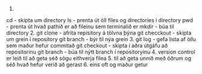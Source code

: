 1.
cd - skipta um directory
ls - prenta út öll files og directories í directory
pwd - prenta út hvað pathið er að fileinu sem terminalið er
mkdir - búa til directory
2. 
git clone - afrita repisitory á tölvna þýna
git checckout - skipta um grein í repository
git branch - býr til nýa grein
3. 
git log - gefa lista af öllu sem maður hefur commitað
git checkout - skipta í aðra útgáfu að repositorinu
git branch - búa til nýtt branch í repositoryinu
4.
version control er leið til að geta séð sögu eithverja filea
5.
til að geta unnið með öðrum og séð hvað hefur verið að gerast
6.
eins oft og maður getur
 
